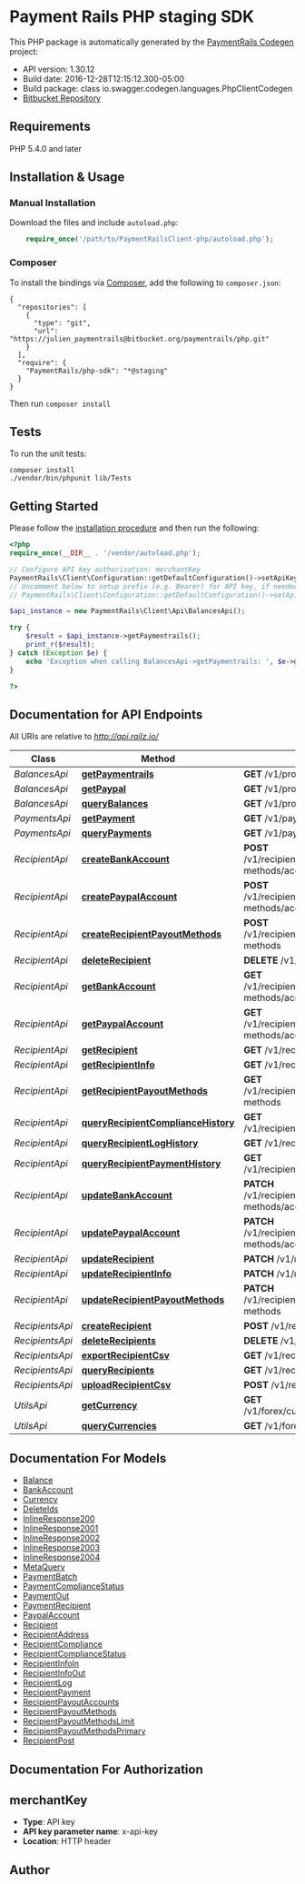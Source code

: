 # Payment Rails PHP staging SDK

This PHP package is automatically generated by the [PaymentRails Codegen](https://github.com/swagger-api/swagger-codegen) project:

- API version: 1.30.12
- Build date: 2016-12-28T12:15:12.300-05:00
- Build package: class io.swagger.codegen.languages.PhpClientCodegen
- [Bitbucket Repository](https://bitbucket.org/paymentrails/php)

## Requirements

PHP 5.4.0 and later

## Installation & Usage


### Manual Installation

Download the files and include `autoload.php`:

```php
    require_once('/path/to/PaymentRailsClient-php/autoload.php');
```

### Composer

To install the bindings via [Composer](http://getcomposer.org/), add the following to `composer.json`:

```
{
  "repositories": [
    {
      "type": "git",
      "url": "https://julien_paymentrails@bitbucket.org/paymentrails/php.git"
    }
  ],
  "require": {
    "PaymentRails/php-sdk": "*@staging"
  }
}
```

Then run `composer install`


## Tests

To run the unit tests:

```
composer install
./vendor/bin/phpunit lib/Tests
```

## Getting Started

Please follow the [installation procedure](#installation--usage) and then run the following:

```php
<?php
require_once(__DIR__ . '/vendor/autoload.php');

// Configure API key authorization: merchantKey
PaymentRails\Client\Configuration::getDefaultConfiguration()->setApiKey('x-api-key', 'YOUR_API_KEY');
// Uncomment below to setup prefix (e.g. Bearer) for API key, if needed
// PaymentRails\Client\Configuration::getDefaultConfiguration()->setApiKeyPrefix('x-api-key', 'Bearer');

$api_instance = new PaymentRails\Client\Api\BalancesApi();

try {
    $result = $api_instance->getPaymentrails();
    print_r($result);
} catch (Exception $e) {
    echo 'Exception when calling BalancesApi->getPaymentrails: ', $e->getMessage(), PHP_EOL;
}

?>
```

## Documentation for API Endpoints

All URIs are relative to *http://api.railz.io/*

Class | Method | HTTP request | Description
------------ | ------------- | ------------- | -------------
*BalancesApi* | [**getPaymentrails**](docs/Api/BalancesApi.md#getpaymentrails) | **GET** /v1/profile/balances/paymentrails |
*BalancesApi* | [**getPaypal**](docs/Api/BalancesApi.md#getpaypal) | **GET** /v1/profile/balances/paypal |
*BalancesApi* | [**queryBalances**](docs/Api/BalancesApi.md#querybalances) | **GET** /v1/profile/balances |
*PaymentsApi* | [**getPayment**](docs/Api/PaymentsApi.md#getpayment) | **GET** /v1/payments/{paymentId} |
*PaymentsApi* | [**queryPayments**](docs/Api/PaymentsApi.md#querypayments) | **GET** /v1/payments |
*RecipientApi* | [**createBankAccount**](docs/Api/RecipientApi.md#createbankaccount) | **POST** /v1/recipients/{recipientId}/payout-methods/accounts/bank |
*RecipientApi* | [**createPaypalAccount**](docs/Api/RecipientApi.md#createpaypalaccount) | **POST** /v1/recipients/{recipientId}/payout-methods/accounts/paypal |
*RecipientApi* | [**createRecipientPayoutMethods**](docs/Api/RecipientApi.md#createrecipientpayoutmethods) | **POST** /v1/recipients/{recipientId}/payout-methods |
*RecipientApi* | [**deleteRecipient**](docs/Api/RecipientApi.md#deleterecipient) | **DELETE** /v1/recipients/{recipientId} |
*RecipientApi* | [**getBankAccount**](docs/Api/RecipientApi.md#getbankaccount) | **GET** /v1/recipients/{recipientId}/payout-methods/accounts/bank |
*RecipientApi* | [**getPaypalAccount**](docs/Api/RecipientApi.md#getpaypalaccount) | **GET** /v1/recipients/{recipientId}/payout-methods/accounts/paypal |
*RecipientApi* | [**getRecipient**](docs/Api/RecipientApi.md#getrecipient) | **GET** /v1/recipients/{recipientId} |
*RecipientApi* | [**getRecipientInfo**](docs/Api/RecipientApi.md#getrecipientinfo) | **GET** /v1/recipients/{recipientId}/info |
*RecipientApi* | [**getRecipientPayoutMethods**](docs/Api/RecipientApi.md#getrecipientpayoutmethods) | **GET** /v1/recipients/{recipientId}/payout-methods |
*RecipientApi* | [**queryRecipientComplianceHistory**](docs/Api/RecipientApi.md#queryrecipientcompliancehistory) | **GET** /v1/recipients/{recipientId}/compliance |
*RecipientApi* | [**queryRecipientLogHistory**](docs/Api/RecipientApi.md#queryrecipientloghistory) | **GET** /v1/recipients/{recipientId}/logs |
*RecipientApi* | [**queryRecipientPaymentHistory**](docs/Api/RecipientApi.md#queryrecipientpaymenthistory) | **GET** /v1/recipients/{recipientId}/payments |
*RecipientApi* | [**updateBankAccount**](docs/Api/RecipientApi.md#updatebankaccount) | **PATCH** /v1/recipients/{recipientId}/payout-methods/accounts/bank |
*RecipientApi* | [**updatePaypalAccount**](docs/Api/RecipientApi.md#updatepaypalaccount) | **PATCH** /v1/recipients/{recipientId}/payout-methods/accounts/paypal |
*RecipientApi* | [**updateRecipient**](docs/Api/RecipientApi.md#updaterecipient) | **PATCH** /v1/recipients/{recipientId} |
*RecipientApi* | [**updateRecipientInfo**](docs/Api/RecipientApi.md#updaterecipientinfo) | **PATCH** /v1/recipients/{recipientId}/info |
*RecipientApi* | [**updateRecipientPayoutMethods**](docs/Api/RecipientApi.md#updaterecipientpayoutmethods) | **PATCH** /v1/recipients/{recipientId}/payout-methods |
*RecipientsApi* | [**createRecipient**](docs/Api/RecipientsApi.md#createrecipient) | **POST** /v1/recipients |
*RecipientsApi* | [**deleteRecipients**](docs/Api/RecipientsApi.md#deleterecipients) | **DELETE** /v1/recipients |
*RecipientsApi* | [**exportRecipientCsv**](docs/Api/RecipientsApi.md#exportrecipientcsv) | **GET** /v1/recipients/exports.csv |
*RecipientsApi* | [**queryRecipients**](docs/Api/RecipientsApi.md#queryrecipients) | **GET** /v1/recipients |
*RecipientsApi* | [**uploadRecipientCsv**](docs/Api/RecipientsApi.md#uploadrecipientcsv) | **POST** /v1/recipients/upload |
*UtilsApi* | [**getCurrency**](docs/Api/UtilsApi.md#getcurrency) | **GET** /v1/forex/currencies/{currencyCode} |
*UtilsApi* | [**queryCurrencies**](docs/Api/UtilsApi.md#querycurrencies) | **GET** /v1/forex/currencies |


## Documentation For Models

 - [Balance](docs/Model/Balance.md)
 - [BankAccount](docs/Model/BankAccount.md)
 - [Currency](docs/Model/Currency.md)
 - [DeleteIds](docs/Model/DeleteIds.md)
 - [InlineResponse200](docs/Model/InlineResponse200.md)
 - [InlineResponse2001](docs/Model/InlineResponse2001.md)
 - [InlineResponse2002](docs/Model/InlineResponse2002.md)
 - [InlineResponse2003](docs/Model/InlineResponse2003.md)
 - [InlineResponse2004](docs/Model/InlineResponse2004.md)
 - [MetaQuery](docs/Model/MetaQuery.md)
 - [PaymentBatch](docs/Model/PaymentBatch.md)
 - [PaymentComplianceStatus](docs/Model/PaymentComplianceStatus.md)
 - [PaymentOut](docs/Model/PaymentOut.md)
 - [PaymentRecipient](docs/Model/PaymentRecipient.md)
 - [PaypalAccount](docs/Model/PaypalAccount.md)
 - [Recipient](docs/Model/Recipient.md)
 - [RecipientAddress](docs/Model/RecipientAddress.md)
 - [RecipientCompliance](docs/Model/RecipientCompliance.md)
 - [RecipientComplianceStatus](docs/Model/RecipientComplianceStatus.md)
 - [RecipientInfoIn](docs/Model/RecipientInfoIn.md)
 - [RecipientInfoOut](docs/Model/RecipientInfoOut.md)
 - [RecipientLog](docs/Model/RecipientLog.md)
 - [RecipientPayment](docs/Model/RecipientPayment.md)
 - [RecipientPayoutAccounts](docs/Model/RecipientPayoutAccounts.md)
 - [RecipientPayoutMethods](docs/Model/RecipientPayoutMethods.md)
 - [RecipientPayoutMethodsLimit](docs/Model/RecipientPayoutMethodsLimit.md)
 - [RecipientPayoutMethodsPrimary](docs/Model/RecipientPayoutMethodsPrimary.md)
 - [RecipientPost](docs/Model/RecipientPost.md)


## Documentation For Authorization


## merchantKey

- **Type**: API key
- **API key parameter name**: x-api-key
- **Location**: HTTP header


## Author
